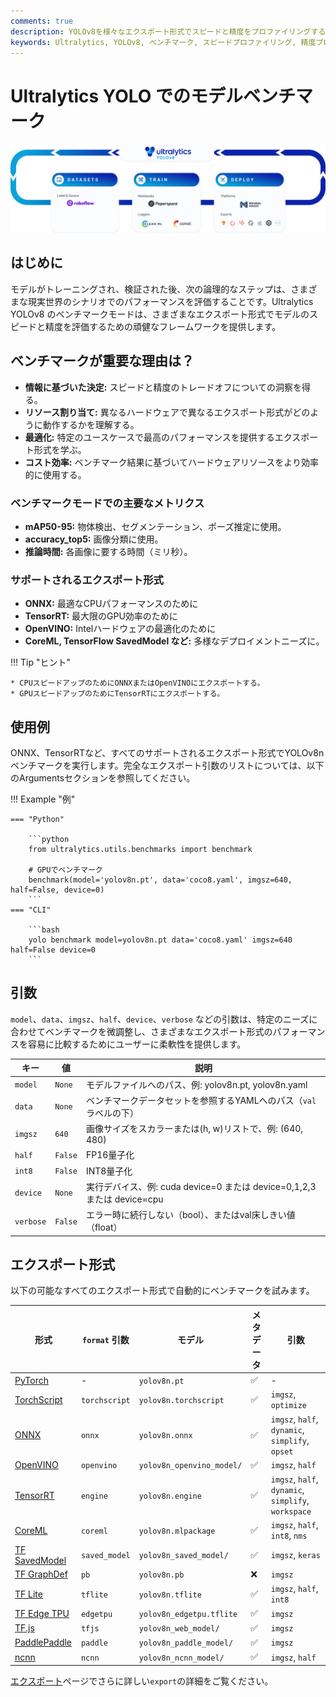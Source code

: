```yaml
---
comments: true
description: YOLOv8を様々なエクスポート形式でスピードと精度をプロファイリングする方法を学び、mAP50-95、accuracy_top5のメトリクスなどの洞察を得る。
keywords: Ultralytics, YOLOv8, ベンチマーク, スピードプロファイリング, 精度プロファイリング, mAP50-95, accuracy_top5, ONNX, OpenVINO, TensorRT, YOLOエクスポート形式
---
```


# Ultralytics YOLO でのモデルベンチマーク

<img width="1024" src="https://github.com/ultralytics/assets/raw/main/yolov8/banner-integrations.png" alt="Ultralytics YOLOエコシステムと統合">

## はじめに

モデルがトレーニングされ、検証された後、次の論理的なステップは、さまざまな現実世界のシナリオでのパフォーマンスを評価することです。Ultralytics YOLOv8 のベンチマークモードは、さまざまなエクスポート形式でモデルのスピードと精度を評価するための頑健なフレームワークを提供します。

## ベンチマークが重要な理由は？

- **情報に基づいた決定:** スピードと精度のトレードオフについての洞察を得る。
- **リソース割り当て:** 異なるハードウェアで異なるエクスポート形式がどのように動作するかを理解する。
- **最適化:** 特定のユースケースで最高のパフォーマンスを提供するエクスポート形式を学ぶ。
- **コスト効率:** ベンチマーク結果に基づいてハードウェアリソースをより効率的に使用する。

### ベンチマークモードでの主要なメトリクス

- **mAP50-95:** 物体検出、セグメンテーション、ポーズ推定に使用。
- **accuracy_top5:** 画像分類に使用。
- **推論時間:** 各画像に要する時間（ミリ秒）。

### サポートされるエクスポート形式

- **ONNX:** 最適なCPUパフォーマンスのために
- **TensorRT:** 最大限のGPU効率のために
- **OpenVINO:** Intelハードウェアの最適化のために
- **CoreML, TensorFlow SavedModel など:** 多様なデプロイメントニーズに。

!!! Tip "ヒント"

    * CPUスピードアップのためにONNXまたはOpenVINOにエクスポートする。
    * GPUスピードアップのためにTensorRTにエクスポートする。

## 使用例

ONNX、TensorRTなど、すべてのサポートされるエクスポート形式でYOLOv8nベンチマークを実行します。完全なエクスポート引数のリストについては、以下のArgumentsセクションを参照してください。

!!! Example "例"

    === "Python"

        ```python
        from ultralytics.utils.benchmarks import benchmark

        # GPUでベンチマーク
        benchmark(model='yolov8n.pt', data='coco8.yaml', imgsz=640, half=False, device=0)
        ```
    === "CLI"

        ```bash
        yolo benchmark model=yolov8n.pt data='coco8.yaml' imgsz=640 half=False device=0
        ```

## 引数

`model`、`data`、`imgsz`、`half`、`device`、`verbose` などの引数は、特定のニーズに合わせてベンチマークを微調整し、さまざまなエクスポート形式のパフォーマンスを容易に比較するためにユーザーに柔軟性を提供します。

| キー        | 値       | 説明                                                        |
|-----------|---------|-----------------------------------------------------------|
| `model`   | `None`  | モデルファイルへのパス、例: yolov8n.pt, yolov8n.yaml                   |
| `data`    | `None`  | ベンチマークデータセットを参照するYAMLへのパス（`val`ラベルの下）                     |
| `imgsz`   | `640`   | 画像サイズをスカラーまたは(h, w)リストで、例: (640, 480)                     |
| `half`    | `False` | FP16量子化                                                   |
| `int8`    | `False` | INT8量子化                                                   |
| `device`  | `None`  | 実行デバイス、例: cuda device=0 または device=0,1,2,3 または device=cpu |
| `verbose` | `False` | エラー時に続行しない（bool）、またはval床しきい値（float）                       |

## エクスポート形式

以下の可能なすべてのエクスポート形式で自動的にベンチマークを試みます。

| 形式                                                                 | `format` 引数   | モデル                       | メタデータ | 引数                                                  |
|--------------------------------------------------------------------|---------------|---------------------------|-------|-----------------------------------------------------|
| [PyTorch](https://pytorch.org/)                                    | -             | `yolov8n.pt`              | ✅     | -                                                   |
| [TorchScript](https://pytorch.org/docs/stable/jit.html)            | `torchscript` | `yolov8n.torchscript`     | ✅     | `imgsz`, `optimize`                                 |
| [ONNX](https://onnx.ai/)                                           | `onnx`        | `yolov8n.onnx`            | ✅     | `imgsz`, `half`, `dynamic`, `simplify`, `opset`     |
| [OpenVINO](https://docs.openvino.ai/latest/index.html)             | `openvino`    | `yolov8n_openvino_model/` | ✅     | `imgsz`, `half`                                     |
| [TensorRT](https://developer.nvidia.com/tensorrt)                  | `engine`      | `yolov8n.engine`          | ✅     | `imgsz`, `half`, `dynamic`, `simplify`, `workspace` |
| [CoreML](https://github.com/apple/coremltools)                     | `coreml`      | `yolov8n.mlpackage`       | ✅     | `imgsz`, `half`, `int8`, `nms`                      |
| [TF SavedModel](https://www.tensorflow.org/guide/saved_model)      | `saved_model` | `yolov8n_saved_model/`    | ✅     | `imgsz`, `keras`                                    |
| [TF GraphDef](https://www.tensorflow.org/api_docs/python/tf/Graph) | `pb`          | `yolov8n.pb`              | ❌     | `imgsz`                                             |
| [TF Lite](https://www.tensorflow.org/lite)                         | `tflite`      | `yolov8n.tflite`          | ✅     | `imgsz`, `half`, `int8`                             |
| [TF Edge TPU](https://coral.ai/docs/edgetpu/models-intro/)         | `edgetpu`     | `yolov8n_edgetpu.tflite`  | ✅     | `imgsz`                                             |
| [TF.js](https://www.tensorflow.org/js)                             | `tfjs`        | `yolov8n_web_model/`      | ✅     | `imgsz`                                             |
| [PaddlePaddle](https://github.com/PaddlePaddle)                    | `paddle`      | `yolov8n_paddle_model/`   | ✅     | `imgsz`                                             |
| [ncnn](https://github.com/Tencent/ncnn)                            | `ncnn`        | `yolov8n_ncnn_model/`     | ✅     | `imgsz`, `half`                                     |

[エクスポート](https://docs.ultralytics.com/modes/export/)ページでさらに詳しい`export`の詳細をご覧ください。
